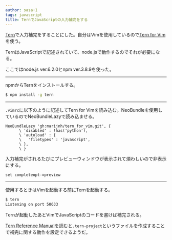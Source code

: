 ```yaml
---
author: sasa+1
tags: javascript
title: TernでJavaScriptの入力補完をする
---
```

[Tern](http://ternjs.net/)で入力補完をすることにした。自分はVimを使用しているので[Tern for Vim](https://github.com/ternjs/tern_for_vim)を使う。

TernはJavaScriptで記述されていて、node.jsで動作するのでそれが必要になる。

ここではnode.js ver.6.2.0とnpm ver.3.8.9を使った。

---

npmからTernをインストールする。

```sh
$ npm install -g tern
```

---

`.vimrc`に以下のように記述してTern for Vimを読み込む。NeoBundleを使用しているのでNeoBundleLazyで読み込ませる。

```vim
NeoBundleLazy 'gh:marijnh/tern_for_vim.git', {
      \ 'disabled' : !has('python'),
      \ 'autoload' : {
      \   'filetypes' : 'javascript',
      \ },
      \ }
```

入力補完がされるたびにプレビューウィンドウが表示されて煩わしいので非表示にする。

```vim
set completeopt-=preview
```

---

使用するときはVimを起動する前にTernを起動する。

```sh
$ tern
Listening on port 50633
```

Ternが起動したあとVimでJavaScriptのコードを書けば補完される。

[Tern Reference Manual](http://ternjs.net/doc/manual.html)を読むと`.tern-project`というファイルを作成することで補完に関する動作を設定できるようだ。
